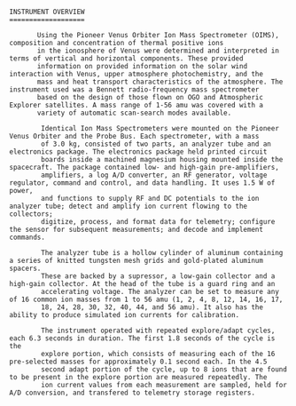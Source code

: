 
 
    INSTRUMENT OVERVIEW
    ===================
        
           Using the Pioneer Venus Orbiter Ion Mass Spectrometer (OIMS), composition and concentration of thermal positive ions 
           in the ionosphere of Venus were determined and interpreted in terms of vertical and horizontal components. These provided 
           information on provided information on the solar wind interaction with Venus, upper atmosphere photochemistry, and the 
           mass and heat transport characteristics of the atmosphere. The instrument used was a Bennett radio-frequency mass spectrometer 
           based on the design of those flown on OGO and Atmospheric Explorer satellites. A mass range of 1-56 amu was covered with a 
           variety of automatic scan-search modes available.
    
            Identical Ion Mass Spectrometers were mounted on the Pioneer Venus Orbiter and the Probe Bus. Each spectrometer, with a mass 
            of 3.0 kg, consisted of two parts, an analyzer tube and an electronics package. The electronics package held printed circuit 
            boards inside a machined magnesium housing mounted inside the spacecraft. The package contained low- and high-gain pre-amplifiers, 
            amplifiers, a log A/D converter, an RF generator, voltage regulator, command and control, and data handling. It uses 1.5 W of power, 
            and functions to supply RF and DC potentials to the ion analyzer tube; detect and amplify ion current flowing to the collectors; 
            digitize, process, and format data for telemetry; configure the sensor for subsequent measurements; and decode and implement commands.
    
            The analyzer tube is a hollow cylinder of aluminum containing a series of knitted tungsten mesh grids and gold-plated aluminum spacers. 
            These are backed by a supressor, a low-gain collector and a high-gain collector. At the head of the tube is a guard ring and an 
            accelerating voltage. The analyzer can be set to measure any of 16 common ion masses from 1 to 56 amu (1, 2, 4, 8, 12, 14, 16, 17, 
            18, 24, 28, 30, 32, 40, 44, and 56 amu). It also has the ability to produce simulated ion currents for calibration.
    
            The instrument operated with repeated explore/adapt cycles, each 6.3 seconds in duration. The first 1.8 seconds of the cycle is the 
            explore portion, which consists of measuring each of the 16 pre-selected masses for approximately 0.1 second each. In the 4.5 
            second adapt portion of the cycle, up to 8 ions that are found to be present in the explore portion are measured repeatedly. The 
            ion current values from each measurement are sampled, held for A/D conversion, and transfered to telemetry storage registers.
        